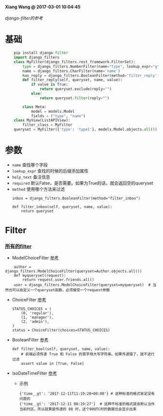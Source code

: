 #### Xiang Wang @ 2017-03-01 10:04:45
*django-filter的参考*

# 基础
```python
    pip install django-filter
    import django_filters
    class MyFilter(django_filters.rest_framework.FilterSet):
        type = django_filters.NumberFilter(name="type", lookup_expr="gte")
        name = django_filters.CharFilter(name='name')
        has_reply = django_filters.BooleanFilter(method='filter_reply')
        def filter_reply(self, queryset, name, value):
            if value is True:
                return queryset.exclude(reply="")
            else:
                return queryset.filter(reply="")

        class Meta:
            model = models.Model
            fields = ("type", "name")
    class MyView(ListAPIView):
        filter_class = MyFilter
    queryset = MyFilter({'type': 'type1'}, models.Model.objects.all()).qs
```

# 参数
* `name` 查找哪个字段
* `lookup_expr` 查找的时候的后缀添加属性
* `help_text` 备注信息
* `required` 默认False，是否需要。如果为True的话，就会返回空的queryset
* `method` 使用哪个方法来过滤
    ```
    inbox = django_filters.BooleanFilter(method="filter_inbox")

    def filter_inbox(self, queryset, name, value):
        return queryset
    ```


# Filter


### [所有的filter](https://django-filter.readthedocs.io/en/master/ref/filters.html)
* ModelChoiceFilter [参考](http://django-filter.readthedocs.io/en/develop/ref/filters.html#modelchoicefilter)
```
    author = django_filters.ModelChoiceFilter(queryset=Author.objects.all())
    def myqueryset(request):
        return request.user.friends.all()
    user = django_filters.ModelChoiceFilter(queryset=myqueryset)  # 当然也可以自定义一个queryset函数，必须接受一个request参数
```

* ChoiceFilter [参考](https://django-filter.readthedocs.io/en/develop/ref/filters.html#choicefilter)
    ```
    STATUS_CHOICES = (
        (0, 'regular'),
        (1, 'manager'), 
        (2, 'admin'),
    )
    status = ChoiceFilter(choices=STATUS_CHOICES)
    ```

* BooleanFilter [参考](http://django-filter.readthedocs.io/en/master/ref/filters.html#booleanfilter)
    ```
    def filter_bool(self, queryset, name, value):
        # 前端必须传递 True 和 False 的首字母大写字符串。如果传递错了，就不进行过滤
        assert value in [True, False]
    ```

* IsoDateTimeFilter [参考](https://django-filter.readthedocs.io/en/1.1.0/ref/filters.html#isodatetimefilter)
    * 示例
        ```
        {'time__gt': '2017-12-11T11:19:28+00:00'} # 这种标准的格式肯定没有问题的
        {'time__gt': '2017-12-11 08:19:27'}  # 这种不标准的格式就会默认当作当前时区，所以就算是传递的 08 时，这个00UTC时的数据也会显示出来
        ```
